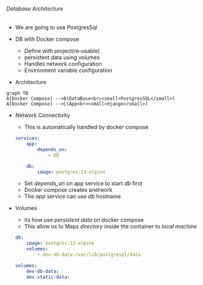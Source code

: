 ###### Database Architecture

-   We are going to use PostgresSql

*   DB with Docker compose

    -   Define with project(re-usable)
    -   persistent data using volumes
    -   Handles network configuration
    -   Environment variable configuration

-   Architecture

```mermaid
graph TB
A[Docker Compose] -->B(DataBase<br><small>PostgresSQL</small>)
A[Docker Compose] -->C(App<br><small>django</small>)

```

-   Network Connectivity

    -   This is automatically handled by docker compose

    ```yml
    services:
        app:
            depends_on:
                - DB

        db:
            image: postgres:13-alpine
    ```

    -   Set _depends_on_ on app service to start _db_ first
    -   Docker compose creates anetwork
    -   The _app_ service can use _db_ hostname

*   Volumes

    -   its how use _persistent data_ on docker compose
    -   This allow us to Maps _directory_ inside the container to _local machine_

    ```yml
    db:
        image: postgres:13-alpine
        volumes:
            - dev-db-data:/var/lib/postgresql/data

    volumes:
        dev-db-data:
        dev-static-data:
    ```
